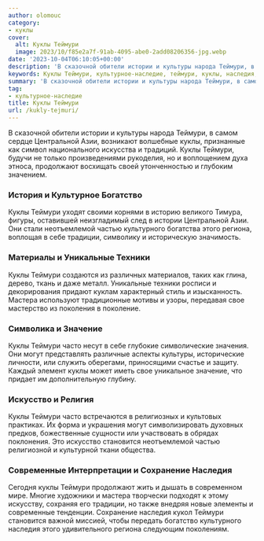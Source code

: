 ```yaml
---
author: olomouc
category:
- куклы
cover:
  alt: Куклы Теймури
  image: 2023/10/f85e2a7f-91ab-4095-abe0-2add08206356-jpg.webp
date: '2023-10-04T06:10:05+00:00'
description: 'В сказочной обители истории и культуры народа Теймури, в самом сердце Центральной Азии, возникают волшебные куклы, признанные как символ национального...'
keywords: Куклы Теймури, культурное-наследие, теймури, куклы, наследия, истории, культуры, центральной, азии, продолжают, богатство, неотъемлемой, частью, культурного, региона, традиции, уникальные
summary: 'В сказочной обители истории и культуры народа Теймури, в самом сердце Центральной Азии, возникают волшебные куклы, признанные как символ национального...'
tag:
- культурное-наследие
title: Куклы Теймури
url: /kukly-tejmuri/
---
```


В сказочной обители истории и культуры народа Теймури, в самом сердце Центральной Азии, возникают волшебные куклы, признанные как символ национального искусства и традиций. Куклы Теймури, будучи не только произведениями рукоделия, но и воплощением духа этноса, продолжают восхищать своей утонченностью и глубоким значением.

### История и Культурное Богатство

Куклы Теймури уходят своими корнями в историю великого Тимура, фигуры, оставившей неизгладимый след в истории Центральной Азии. Они стали неотъемлемой частью культурного богатства этого региона, воплощая в себе традиции, символику и историческую значимость.

### Материалы и Уникальные Техники

Куклы Теймури создаются из различных материалов, таких как глина, дерево, ткань и даже металл. Уникальные техники росписи и декорирования придают куклам характерный стиль и изысканность. Мастера используют традиционные мотивы и узоры, передавая свое мастерство из поколения в поколение.

### Символика и Значение

Куклы Теймури часто несут в себе глубокие символические значения. Они могут представлять различные аспекты культуры, исторические личности, или служить оберегами, приносящими счастье и защиту. Каждый элемент куклы может иметь свое уникальное значение, что придает им дополнительную глубину.

### Искусство и Религия

Куклы Теймури часто встречаются в религиозных и культовых практиках. Их форма и украшения могут символизировать духовных предков, божественные сущности или участвовать в обрядах поклонения. Это искусство становится неотъемлемой частью религиозной и культурной ткани общества.

### Современные Интерпретации и Сохранение Наследия

Сегодня куклы Теймури продолжают жить и дышать в современном мире. Многие художники и мастера творчески подходят к этому искусству, сохраняя его традиции, но также внедряя новые элементы и современные тенденции. Сохранение наследия кукол Теймури становится важной миссией, чтобы передать богатство культурного наследия этого удивительного региона следующим поколениям.